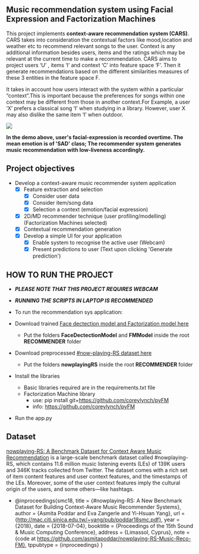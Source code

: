 ## Music recommendation system using Facial Expression and Factorization Machines ## 
This project implements **context-aware recommendation system (CARS)**. 
CARS takes into consideration the contextual factors like mood,location and weather etc to recommend relevant songs to the user. Context is any additional information besides users, items and the ratings which may be relevant at the current time to make a recommendation. CARS aims to project users ‘U’ , items ‘I’ and context ‘C’ into feature space ‘F’. Then it generate recommendations based on the different similarities measures of these 3 entities in the feature space F.

It takes in account how users interact with the system within a particular “context”.This is important because the preferences for songs within one context may be different from those in another context.For Example, a user ‘X’ prefers a classical song ‘I’ when studying in a library. However, user X may also dislike the same item ‘I’ when outdoor.


![](./images/demo.gif)


**In the demo above, user's facial-expression is recorded overtime. The mean emotion is of 'SAD' class; The recommender system generates music recommendation with low-liveness accordingly.**

## Project objectives ## 
- Develop a context-aware music recommender system application
    - [x] Feature extraction and selection
        - [x] Consider user data 
        - [x] Consider item/song data 
        - [x] Selection a context (emotion/facial expression)
    - [x] 2D/MD recommender technique (user profiling/modelling) (Factorization Machines selected)
    - [x] Contextual recommendation generation
    - [x] Develop a simple UI for your application
        - [x] Enable system to recognise the active user (Webcam)
        - [x] Present predictions to user (Text upon clicking 'Generate prediction')

## HOW TO RUN THE PROJECT ##

-  ***PLEASE NOTE THAT THIS PROJECT REQUIRES WEBCAM***

- ***RUNNING THE SCRIPTS IN LAPTOP IS RECOMMENDED***

- To run the recommendation sys application:
- Download trained [Face dectection model and Factorization model here](https://drive.google.com/file/d/12xck0iK8K_dbDmjVSwBNWPydlQ635RBx/view?usp=sharing)
    - Put the folders **FaceDectectionModel** and **FMModel** inside the root **RECOMMENDER** folder
- Download preprocessed [#now-playing-RS dataset here](https://drive.google.com/file/d/1K_BR2Ucg3gTeXEM-u4cg7z-dGeYTKXtV/view?usp=sharing)
    - Put the folders **nowplayingRS** inside the root **RECOMMENDER** folder
- Install the libraries 
    - Basic libraries required are in the requirements.txt file
    - Factorization Machine library
        - use: pip install git+https://github.com/coreylynch/pyFM
        - info: https://github.com/coreylynch/pyFM
- Run the app.py



## Dataset ##
[nowplaying-RS: A Benchmark Dataset for Context Aware Music Recommendation](https://github.com/asmitapoddar/nowplaying-RS-Music-Reco-FM) is a large-scale benchmark dataset called #nowplaying-RS, which contains 11.6 million music listening events (LEs) of 139K users and 346K tracks collected from Twitter. The dataset comes with a rich set of item content features and user context features, and the timestamps of the LEs. Moreover, some of the user context features imply the cultural origin of the users, and some others—like hashtags.

- @inproceedings{smc18,
title = {#nowplaying-RS: A New Benchmark Dataset for Building Context-Aware Music Recommender Systems},
author = {Asmita Poddar and Eva Zangerle and Yi-Hsuan Yang},
url = {http://mac.citi.sinica.edu.tw/~yang/pub/poddar18smc.pdf},
year = {2018},
date = {2018-07-04},
booktitle = {Proceedings of the 15th Sound & Music Computing Conference},
address = {Limassol, Cyprus},
note = {code at https://github.com/asmitapoddar/nowplaying-RS-Music-Reco-FM},
tppubtype = {inproceedings}
}